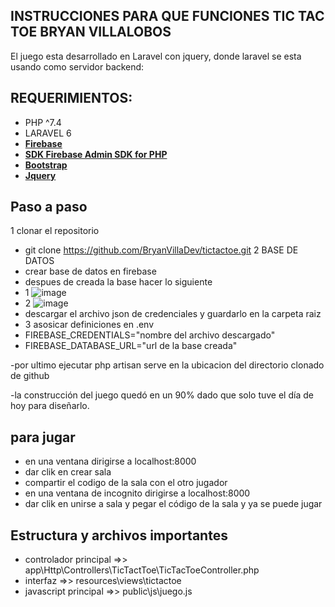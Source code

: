 

## INSTRUCCIONES PARA QUE FUNCIONES TIC TAC TOE BRYAN VILLALOBOS

El juego esta desarrollado en Laravel con jquery, donde laravel se esta usando como servidor backend:
## REQUERIMIENTOS:
- PHP ^7.4
- LARAVEL 6
- **[Firebase](https://firebase.google.com/?hl=es-419&gclid=Cj0KCQjwmPSSBhCNARIsAH3cYgbKVgrktGcaD6fjyOLBYK_57i61q077wf0uAZ7UyoBIXWSInwwDHE0aAuhHEALw_wcB&gclsrc=aw.ds)**
- **[SDK Firebase Admin SDK for PHP](https://firebase-php.readthedocs.io/en/stable/realtime-database.html#queries)**
- **[Bootstrap](https://getbootstrap.com/docs/5.1/components/navbar/)**
- **[Jquery](https://jquery.com/)**


## Paso a paso

1  clonar el repositorio 
- git clone https://github.com/BryanVillaDev/tictactoe.git
2 BASE DE DATOS
- crear base de datos en firebase
- despues de creada la base hacer lo siguiente
- 1 ![image](https://user-images.githubusercontent.com/80850130/163855754-7b9aac7a-0b6a-4e5f-b4ed-340ffb57e7fc.png)
- 2 ![image](https://user-images.githubusercontent.com/80850130/163855857-20e47b1f-c31c-4881-a0f7-3677d0a7ffc1.png)
- descargar el archivo json de credenciales y guardarlo en la carpeta raiz
- 3 asosicar definiciones en .env 
- FIREBASE_CREDENTIALS="nombre del archivo descargado"
- FIREBASE_DATABASE_URL="url de la base creada"
 
 -por ultimo ejecutar php artisan serve en la ubicacion del directorio clonado de github
 
 
 -la construcción del juego quedó en un 90% dado que solo tuve el día de hoy para diseñarlo.
 
## para jugar 

- en una ventana dirigirse a localhost:8000
- dar clik en crear sala
- compartir el codigo de la sala con el otro jugador
- en una ventana de incognito dirigirse a localhost:8000
- dar clik en unirse a sala y pegar el código de la sala
y ya se puede jugar

## Estructura y archivos importantes 
- controlador principal
=>> app\Http\Controllers\TicTactToe\TicTacToeController.php
- interfaz 
=>> resources\views\tictactoe
- javascript principal
=>> public\js\juego.js
